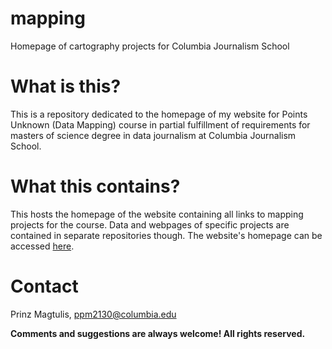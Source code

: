# mapping
Homepage of cartography projects for Columbia Journalism School

# What is this?

This is a repository dedicated to the homepage of my website for Points Unknown (Data Mapping) course in partial fulfillment of requirements for masters of 
science degree in data journalism at Columbia Journalism School.

# What this contains?

This hosts the homepage of the website containing all links to mapping projects for the course. Data and webpages of specific projects are contained in 
separate repositories though. The website's homepage can be accessed [here](https://pmagtulis.github.io/mapping/).

# Contact

Prinz Magtulis, [ppm2130@columbia.edu](mailto:ppm2130@columbia.edu)

**Comments and suggestions are always welcome! All rights reserved.**
